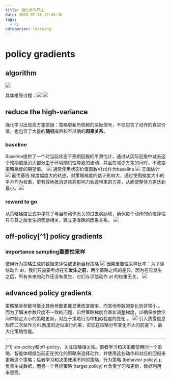 ```yaml
---
title: 强化学习算法
date: 2025-07-30 12:49:36
tags:
  - RL
categories: learning
---
```

# policy gradients
## algorithm
![](images/pg1.png)

具体推导过程：![](images/Pasted%20image%2020250804221315.png)
![](images/Pasted%20image%2020250804221429.png)
## reduce the high-variance
强化学习出现高方差原因：策略更新所依赖的奖励信号，不仅包含了动作的真实价值，也包含了大量的**随机**噪声和不准确的**因果关系**。
### baseline
Baseline提供了一个对当前状态下预期回报的平滑估计，通过从实际回报中减去这个预期值抵消大部分由于环境随机性导致的波动，并且在减少方差的同时，不改变策略梯度的期望值。
![](images/Pasted%20image%2020250804221510.png)
通常使用状态价值函数V(st​)作为baseline
![](images/Pasted%20image%2020250804221543.png)
无偏估计 ![](images/Pasted%20image%2020250804221559.png)
最优基线
梯度幅度大的轨迹，对策略梯度的估计影响大，通过使用梯度大小的平方作为权重，更有效地抵消这些高影响力轨迹带来的方差，从而使整体方差达到最小。![](images/Pasted%20image%2020250804221617.png)

### reward to go
从策略梯度公式中移除了与当前动作无关的过去奖励项，确保每个动作的价值评估只与其之后发生的奖励相关，建立更准确的因果关系。
![](images/Pasted%20image%2020250804221709.png)
## off-policy[^1] policy gradients
### importance sampling重要性采样
使用行为策略生成的数据来评估或更新目标策略
![](images/Pasted%20image%2020250804221744.png)
因果重要性采样比率：为了评估动作 at​，我们只需要考虑在它**发生之前**，两个策略之间的差异。因为在它发生之后，所有未来的动作还没有发生，它们与评估动作 at​ 的权重无关。
![](images/Pasted%20image%2020250804221758.png)
## advanced policy gradients
策略某些参数可能比其他参数更能显著改变概率，而其他参数的变化则非常小 。而为了解决参数尺度不一致的问题，自然策略梯度会重新调整梯度，以确保参数空间中特定大小的策略更新，对应于策略行为中相似程度的变化 。
![](images/Pasted%20image%2020250804221816.png)
引入费雪信息矩阵二次型作为KL散度的近似进行约束，实现在策略分布变化不大的前提下，最大化策略性能。

---

[^1] :on-policy和off-policy，关注策略相关性。前者学习和决策都使用同一个策略，智能体根据当前正在优化的策略来选择动作，并使用这些动作和对应的回报来更新这个策略；后者学习和决策使用不同的策略，行为策略 (behavior policy) μ 负责生成数据，而另一个目标策略 (target policy) π 负责学习和更新，数据利用率更高。